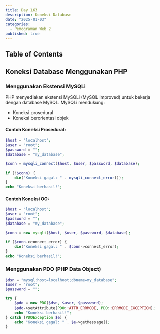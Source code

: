 ```yaml
---
title: Day 163
description: Koneksi Database
date: "2025-01-03"
categories:
  - Pemograman Web 2
published: true
---
```


## Table of Contents

## Koneksi Database Menggunakan PHP

### Menggunakan Ekstensi MySQLi

PHP menyediakan ekstensi MySQLi (MySQL Improved) untuk bekerja dengan database MySQL. MySQLi mendukung:

- Koneksi prosedural
- Koneksi berorientasi objek

#### Contoh Koneksi Prosedural:

```php
$host = "localhost";
$user = "root";
$password = "";
$database = "my_database";

$conn = mysqli_connect($host, $user, $password, $database);

if (!$conn) {
    die("Koneksi gagal: " . mysqli_connect_error());
}
echo "Koneksi berhasil!";
```

#### Contoh Koneksi OO:

```php
$host = "localhost";
$user = "root";
$password = "";
$database = "my_database";

$conn = new mysqli($host, $user, $password, $database);

if ($conn->connect_error) {
    die("Koneksi gagal: " . $conn->connect_error);
}
echo "Koneksi berhasil!";
```

### Menggunakan PDO (PHP Data Object)

```php
$dsn = "mysql:host=localhost;dbname=my_database";
$user = "root";
$password = "";

try {
    $pdo = new PDO($dsn, $user, $password);
    $pdo->setAttribute(PDO::ATTR_ERRMODE, PDO::ERRMODE_EXCEPTION);
    echo "Koneksi berhasil!";
} catch (PDOException $e) {
    echo "Koneksi gagal: " . $e->getMessage();
}
```
